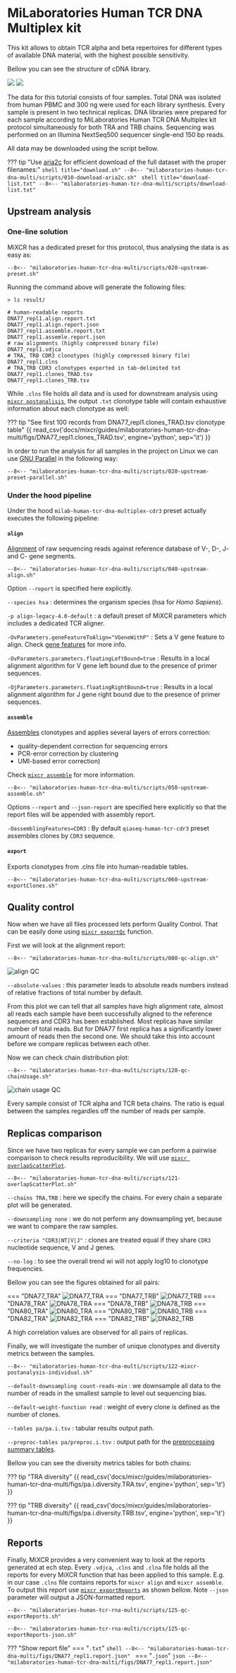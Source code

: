 # MiLaboratories Human TCR DNA Multiplex kit

This kit allows to obtain TCR alpha and beta repertoires for different types of available DNA material, with the highest possible sensitivity.

Bellow you can see the structure of cDNA library.

![](milaboratories-human-tcr-dna-multi/figs/library-structure-light.svg#only-light)
![](milaboratories-human-tcr-dna-multi/figs/library-structure-dark.svg#only-dark)

The data for this tutorial consists of four samples. Total DNA was isolated from human PBMC and 300 ng were used for each library synthesis. Every sample is present in two technical replicas. DNA libraries were prepared for each sample according to MiLaboratories Human TCR DNA Multiplex kit protocol simultaneously for both TRA and TRB chains. Sequencing was performed on an Illumina NextSeq500 sequencer single-end 150 bp reads.

All data may be downloaded using the script bellow.

??? tip "Use [aria2c](https://aria2.github.io) for efficient download of the full dataset with the proper filenames:"
    ```shell title="download.sh"
    --8<-- "milaboratories-human-tcr-dna-multi/scripts/010-download-aria2c.sh"
    ```
    ```shell title="download-list.txt"
    --8<-- "milaboratories-human-tcr-dna-multi/scripts/download-list.txt"
    ```
## Upstream analysis

### One-line solution

MiXCR has a dedicated preset for this protocol, thus analysing the data is as easy as:

```shell
--8<-- "milaboratories-human-tcr-dna-multi/scripts/020-upstream-preset.sh"
```

Running the command above will generate the following files:

```shell
> ls result/

# human-readable reports 
DNA77_repl1.align.report.txt
DNA77_repl1.align.report.json
DNA77_repl1.assemble.report.txt
DNA77_repl1.assemle.report.json
# raw alignments (highly compressed binary file)
DNA77_repl1.vdjca
# TRA, TRB CDR3 clonotypes (highly compressed binary file)
DNA77_repl1.clns
# TRA,TRB CDR3 clonotypes exported in tab-delimited txt
DNA77_repl1.clones_TRAD.tsv
DNA77_repl1.clones_TRB.tsv
```

While `.clns` file holds all data and is used for downstream analysis using [`mixcr postanalisis`](../reference/mixcr-postanalysis.md), the output `.txt` clonotype table will contain exhaustive information about each clonotype as well:

??? tip "See first 100 records from DNA77_repl1.clones_TRAD.tsv clonotype table"
    {{ read_csv('docs/mixcr/guides/milaboratories-human-tcr-dna-multi/figs/DNA77_repl1.clones_TRAD.tsv', engine='python', sep='\t') }}

In order to run the analysis for all samples in the project on Linux we can use [GNU Parallel](https://www.gnu.org/software/parallel/) in the following way:

```shell
--8<-- "milaboratories-human-tcr-dna-multi/scripts/020-upstream-preset-parallel.sh"
```

### Under the hood pipeline

Under the hood `milab-human-tcr-dna-multiplex-cdr3` preset actually executes the following pipeline:

#### `align`
[Alignment](../reference/mixcr-align.md) of raw sequencing reads against reference database of V-, D-, J- and C- gene segments.

```shell
--8<-- "milaboratories-human-tcr-dna-multi/scripts/040-upstream-align.sh"
```

Option `--report` is specified here explicitly.

`--species hsa`
: determines the organism species (hsa for _Homo Sapiens_).

`-p align-legacy-4.0-default`
:  a default preset of MiXCR parameters which includes a dedicated TCR aligner.

`-OvParameters.geneFeatureToAlign="VGeneWithP"`
: Sets a V gene feature to align. Check [gene features](../reference/ref-gene-features.md) for more info.

`-OvParameters.parameters.floatingLeftBound=true`
: Results in a local alignment algorithm for V gene left bound due to the presence of primer sequences.

`-OjParameters.parameters.floatingRightBound=true`
: Results in a local alignment algorithm for J gene right bound due to the presence of primer sequences.


#### `assemble`
[Assembles](../reference/mixcr-assemble.md) clonotypes and applies several layers of errors correction:

- quality-dependent correction for sequencing errors
- PCR-error correction by clustering
- UMI-based error correction)

Check [`mixcr assemble`](../reference/mixcr-assemble.md) for more information.


```shell
--8<-- "milaboratories-human-tcr-dna-multi/scripts/050-upstream-assemble.sh"
```

Options `--report` and `--json-report` are specified here explicitly so that the report files will be appended with assembly report.

`-OassemblingFeatures=CDR3`
: By default `qiaseq-human-tcr-cdr3` preset assembles clones by `CDR3` sequence.

#### `export`
Exports clonotypes from .clns file into human-readable tables.

```shell
--8<-- "milaboratories-human-tcr-dna-multi/scripts/060-upstream-exportClones.sh"
```

## Quality control

Now when we have all files processed lets perform Quality Control. That can be easily done using [`mixcr exportQc`](../reference/mixcr-exportQc.md)
function.

First we will look at the alignment report:

```shell
--8<-- "milaboratories-human-tcr-dna-multi/scripts/080-qc-align.sh"
```

![align QC](milaboratories-human-tcr-dna-multi/figs/alignQc.svg)

`--absolute-values`
: this parameter leads to absolute reads numbers instead of relative fractions of total number by default.

From this plot we can tell that all samples have high alignment rate, almost all reads each sample have been successfully aligned to the reference sequences and CDR3 has been established. Most replicas have similar number of total reads. But for DNA77 first replica has a significantly lower amount of reads then the second one. We should take this into account before we compare replicas between each other.

Now we can check chain distribution plot:

```shell
--8<-- "milaboratories-human-tcr-dna-multi/scripts/120-qc-chainUsage.sh"
```

![chain usage QC](milaboratories-human-tcr-dna-multi/figs/chainUsage.svg)

Every sample consist of TCR alpha and TCR beta chains. The ratio is equal between the samples regardles off the number of reads per sample.

## Replicas comparison

Since we have two replicas for every sample we can perform a pairwise comparison to check results reproducibility. We will use [`mixcr overlapScatterPlot`](../reference/mixcr-overlapScatterPlot.md).

```shell
--8<-- "milaboratories-human-tcr-dna-multi/scripts/121-overlapScatterPlot.sh"
```
`--chains TRA,TRB`
: here we specify the chains. For every chain a separate plot will be generated.

`--downsampling none`
: we do not perform any downsampling yet, because we want to compare the raw samples.

`--criteria "CDR3|NT|V|J"`
: clones are treated equal if they share `CDR3` nucleotide sequence, V and J genes.

`--no-log`
: to see the overall trend wi will not apply log10 to clonotype frequencies.

Bellow you can see the figures obtained for all pairs:

=== "DNA77_TRA"
    ![DNA77_TRA](milaboratories-human-tcr-dna-multi/figs/DNA77.TRA.svg)
=== "DNA77_TRB" 
    ![DNA77_TRB](milaboratories-human-tcr-dna-multi/figs/DNA77.TRB.svg)
=== "DNA78_TRA" 
    ![DNA78_TRA](milaboratories-human-tcr-dna-multi/figs/DNA77.TRA.svg)
=== "DNA78_TRB" 
    ![DNA78_TRB](milaboratories-human-tcr-dna-multi/figs/DNA77.TRB.svg)
=== "DNA80_TRA" 
    ![DNA80_TRA](milaboratories-human-tcr-dna-multi/figs/DNA80.TRA.svg)
=== "DNA80_TRB" 
    ![DNA80_TRB](milaboratories-human-tcr-dna-multi/figs/DNA80.TRB.svg)
=== "DNA82_TRA" 
    ![DNA82_TRA](milaboratories-human-tcr-dna-multi/figs/DNA82.TRA.svg)
=== "DNA82_TRB" 
    ![DNA82_TRB](milaboratories-human-tcr-dna-multi/figs/DNA82.TRB.svg)

A high correlation values are observed for all pairs of replicas.

Finally, we will investigate the number of unique clonotypes and diversity metrics between the samples.

```shell
--8<-- "milaboratories-human-tcr-dna-multi/scripts/122-mixcr-postanalysis-individual.sh"
```

`--default-downsampling count-reads-min`
: we downsample all data to the number of reads in the smallest sample to level out sequencing bias.

`--default-weight-function read`
: weight of every clone is defined as the number of clones.

`--tables pa/pa.i.tsv`
: tabular results output path.

`--preproc-tables pa/preproc.i.tsv`
: output path for the [preprocessing summary tables](../reference/mixcr-postanalysis.md#preprocessing-summary-tables).

Bellow you can see the diversity metrics tables for both chains:

??? tip "TRA diversity"
    {{ read_csv('docs/mixcr/guides/milaboratories-human-tcr-dna-multi/figs/pa.i.diversity.TRA.tsv', engine='python', sep='\t') }}

??? tip "TRB diversity"
    {{ read_csv('docs/mixcr/guides/milaboratories-human-tcr-dna-multi/figs/pa.i.diversity.TRB.tsv', engine='python', sep='\t') }}


## Reports
Finally, MiXCR provides a very convenient way to look at the reports generated at ech step. Every `.vdjca`, `.clns` and `.clna` file holds all the reports for every MiXCR function that has been applied to this sample. E.g. in our case `.clns` file contains reports for `mixcr align` and `mixcr assemble`. To output this report use [`mixcr exportReports`](../reference/mixcr-exportReports.md) as shown bellow. Note `--json` parameter will output a JSON-formatted report.

```shell
--8<-- "milaboratories-human-tcr-rna-multi/scripts/125-qc-exportReports.sh"
```

```shell
--8<-- "milaboratories-human-tcr-rna-multi/scripts/125-qc-exportReports-json.sh"
```

??? "Show report file"
    === "`.txt`"
        ```shell
        --8<-- "milaboratories-human-tcr-dna-multi/figs/DNA77_repl1.report.json"
        ```
    === "`.json`"
        ```json
        --8<-- "milaboratories-human-tcr-dna-multi/figs/DNA77_repl1.report.json"
        ```